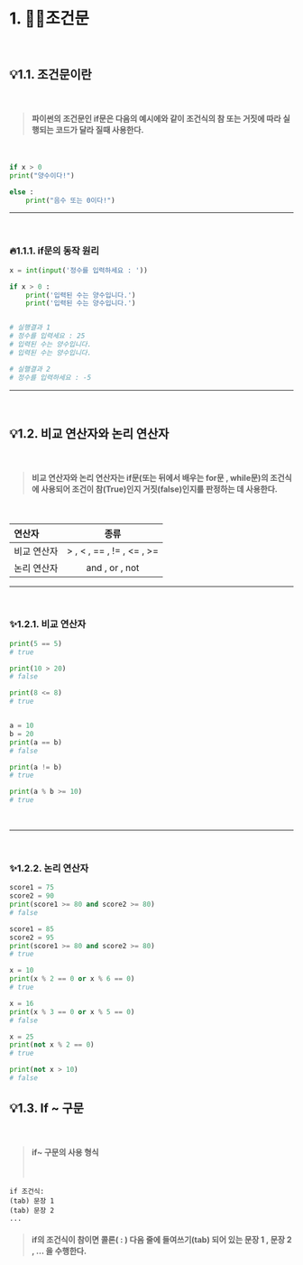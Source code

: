 # 1. 🧑‍💻조건문

<br>

## 💡1.1. 조건문이란

<br>

> #### 파이썬의 조건문인 if문은 다음의 예시에와 같이 조건식의 참 또는 거짓에 따라 실행되는 코드가 달라 질때 사용한다.

<br>

```py
if x > 0
print("양수이다!")

else :
    print("음수 또는 0이다!")
```

---

<br>

### 🔥1.1.1. if문의 동작 원리

```py
x = int(input('정수를 입력하세요 : '))

if x > 0 :
    print('입력된 수는 양수입니다.')
    print('입력된 수는 양수입니다.')


# 실행결과 1
# 정수를 입력세요 : 25
# 입력된 수는 양수입니다.
# 입력된 수는 양수입니다.

# 실핼결과 2
# 정수를 입력하세요 : -5
```

---

<br>

## 💡1.2. 비교 연산자와 논리 연산자

<br>

> #### 비교 연산자와 논리 연산자는 if문(또는 뒤에서 배우는 for문 , while문)의 조건식에 사용되어 조건이 참(True)인지 거짓(false)인지를 판정하는 데 사용한다.

 <br>

| 연산자      |           종류            |
| :---------- | :-----------------------: |
| 비교 연산자 | > , < , == , != , <= , >= |
| 논리 연산자 |      and , or , not       |

---

<br>

### ✨1.2.1. 비교 연산자

```py
print(5 == 5)
# true

print(10 > 20)
# false

print(8 <= 8)
# true


a = 10
b = 20
print(a == b)
# false

print(a != b)
# true

print(a % b >= 10)
# true
```

<br>

---

<br>

### ✨1.2.2. 논리 연산자

```py
score1 = 75
score2 = 90
print(score1 >= 80 and score2 >= 80)
# false

score1 = 85
score2 = 95
print(score1 >= 80 and score2 >= 80)
# true

x = 10
print(x % 2 == 0 or x % 6 == 0)
# true

x = 16
print(x % 3 == 0 or x % 5 == 0)
# false

x = 25
print(not x % 2 == 0)
# true

print(not x > 10)
# false
```

## 💡1.3. If ~ 구문

<br>

> #### if~ 구문의 사용 형식
>
> <br>

```
if 조건식:
(tab) 문장 1
(tab) 문장 2
...
```

> #### if의 조건식이 참이면 콜론( : ) 다음 줄에 들여쓰기(tab) 되어 있는 문장 1 , 문장 2 , ... 을 수행한다.
